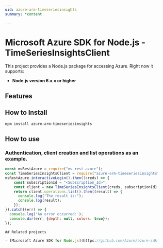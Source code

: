 ```yaml
---
uid: azure-arm-timeseriesinsights
summary: *content

---
```

# Microsoft Azure SDK for Node.js - TimeSeriesInsightsClient
This project provides a Node.js package for accessing Azure. Right now it supports:
- **Node.js version 6.x.x or higher**

## Features


## How to Install

```bash
npm install azure-arm-timeseriesinsights
```

## How to use

### Authentication, client creation and list operations as an example.

```javascript
const msRestAzure = require("ms-rest-azure");
const TimeSeriesInsightsClient = require("azure-arm-timeseriesinsights");
msRestAzure.interactiveLogin().then((creds) => {
    const subscriptionId = "<Subscription_Id>";
    const client = new TimeSeriesInsightsClient(creds, subscriptionId);
    return client.operations.list().then((result) => {
      console.log("The result is:");
      console.log(result);
    });
}).catch((err) => {
  console.log('An error occurred:');
  console.dir(err, {depth: null, colors: true});
});

## Related projects

- [Microsoft Azure SDK for Node.js](https://github.com/Azure/azure-sdk-for-node)
